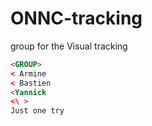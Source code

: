 # ONNC-tracking
group for the Visual tracking
```html
<GROUP>
< Armine
< Bastien 
<Yannick
<\ >
Just one try
```
